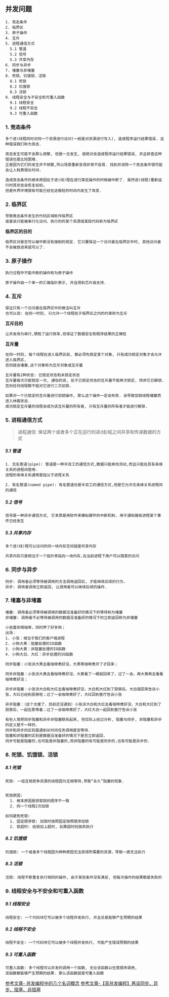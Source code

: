 ## 并发问题

```
1. 竞态条件
2. 临界区
3. 原子操作
4. 互斥
5. 进程通信方式
  5.1 管道
  5.2 信号
  5.3 共享内存
6. 同步与异步
7. 堵塞与非堵塞
8. 死锁、饥饿锁、活锁
  8.1 死锁
  8.2 饥饿锁
  8.3 活锁
9. 线程安全与不安全和可重入函数
  9.1 线程安全
  9.2 线程不安全
  9.3 可重入函数
```

### 1. 竞态条件

```
多个进(线程同时对同一个资源进行访问(一般是对资源进行写入), 造成程序运行结果错误. 这种错误我们称为竞态.

竞态发生可能不会那么频繁, 但是一旦发生, 就绝对会造成程序运行结果错误, 并且排查这种错误也是比较困难.
正是因为它们的发生并不频繁,所以场景重新变得非常不容易. 找到并消除一个竞态条件很可能会让人耗费很长时间.

造成竞态条件的根本原因在于进(线)程在进行某些操作的时候被中断了. 虽然进(线程)重新运行时其状态会恢复如初,
但是外界环境很有可能已经在这极短的时间内发生了改变. 
```

### 2. 临界区

```
导致竟态条件发生的代码区域称作临界区
或者说只能被串行化访问、执行的的某个资源或某段代码称为临界区
```
**临界区的目的**
```
临界区对是否可以被中断没有强制的规定. 它只要保证一个访问者在临界区中时, 其他访问者不会被放进来就可以了. 
```

### 3. 原子操作
```
执行过程中不能中断的操作称为原子操作

原子操作由一个单一的汇编指针表示, 并且得到芯片级支持.
```

### 4. 互斥
```
保证只有一个访问者在临界区中的做法叫互斥
也可以说: 在同一时刻, 只允许一个线程处于临界区之内的约束称为互斥
```
**互斥目的**
```
让并发改为串行,牺牲了运行效率,但保证了数据安全和程序结果的正确性
```
**互斥量**
```
在同一时刻, 每个线程在进入临界区前, 都必须先锁定某个对象, 只有成功锁定对象才会允许进入临界区, 
否则就会堵塞,这个对象称为互斥对象或互斥量

互斥量有2种状态: 已锁定状态和未锁定状态
互斥量每次只能锁定一次, 通俗的说, 处于已锁定状态的互斥量不能再次锁定, 除非它已解锁.
否则任何线程都不能对它进行二次加锁. 

如果对一个已锁定的互斥量进行加锁操作, 那么这个操作一定会失败. 会导致加锁线程堵塞而进入休眠状态.
成功锁定互斥量的线程会成为该互斥量的所有者, 只有互斥量的所有者才能进行解锁.
```

### 5. 进程通信方式
> 进程通信: 保证两个或者多个正在运行的进(线)程之间共享和传递数据的方式

##### 5.1 管道
```
1. 无名管道(pipe): 管道是一种半双工的通信方式,数据只能单向流动,而且只能在具有亲缘关系的进程间使用.
进程的亲缘关系通常是指父子进程关系

2. 有名管道(named pipe): 有名管道也是半双工的通信方式,但是它允许无亲缘关系进程间的通信
```

##### 5.2 信号
```
信号是一种异步通信方式, 它本质是用软件来模拟硬件的中断机制, 用于通知接收进程某个事件已经发生
```

##### 5.3 共享内存

```
多个进(线)程可以访问的同一块内存空间就是共享内存

共享内存只是相当于一个指针来指向一块内存,在当前进程下用户可以随意的访问
```

### 6. 同步与异步

```
同步: 调用者必须等待被调用的方法调用返回后, 才能继续后续的行为.
异步: 调用者调用立即返回, 让调用者可以继续后续的操作.
```

### 7. 堵塞与非堵塞

```
堵塞: 调用者必须等待被调用的数据没准备好的情况下的等待称为堵塞
非堵塞: 调用者不必等待被调用的数据没准备好的情况下的立即返回称为非堵塞
```

```
小张喜欢喝咖啡，同时养了好多狗；
出场：
1. 小张：相当于我们的客户端进程
2. 小狗大黑：阻塞处理的IO函数
3. 小狗大黄：非阻塞处理的IO函数
4. 小狗大白、大红：异步处理的IO函数

同步阻塞：小张派大黑去看咖啡煮好没，大黑等咖啡煮开了才回来；

同步非阻塞：小张派大黄去看咖啡煮好没，大黄看了一眼就回来了，过了一会，再大黄再去看看咖啡煮好没；

异步非阻塞：小张派大白和大红去看咖啡煮好没，大白和大红到了厨房后，大白就回来告诉小张，大红已经到厨房啦；过了一会咖啡煮好了，大红回到客厅告诉小张

异步阻塞：（这个太傻了，目前还没遇到）小张派大白和大红去看咖啡煮好没，大白和大红到了厨房后，一起在那等着；过了一会咖啡煮好了，大红大白一起回到客厅告诉小张

```

```
有些人常把同步阻塞和异步非阻塞联系起来, 但实际上经过分析, 阻塞与同步, 非阻塞和异步的定义是不一样的.
同步和异步的区别是遇到长时间任务调用是否等待. 
阻塞和非阻塞的区别是数据没准备好的情况下是否立即返回.
同步可能是阻塞的,也可能是非阻塞的,而非阻塞的有可能是同步的,也有可能是异步的.
```

### 8. 死锁、饥饿锁、活锁

##### 8.1 死锁
```
死锁: 一组互相竞争资源的线程因为互相等待,导致“永久”阻塞的现象.


死锁原因:
  1. 根本原因是获取锁的顺序不一致
  2. 同一个线程2次加锁

如何避免死锁:
  1. 固定顺序锁: 加锁时按照固定按照顺序加锁
  2. 锁超时: 给锁加上超时, 如果超时则放弃执行
```

##### 8.2 饥饿锁

```
饥饿锁: 一个或者多个线程因为种种原因无法获得所需要的资源，导致一直无法执行
```

##### 8.3 活锁
```
活锁: 线程不断重复执行相同的操作, 由于某些条件没有满足, 但每次操作的结果都是失败的
```

### 9. 线程安全与不安全和可重入函数
##### 9.1 线程安全
```
线程安全: 一个代码块它可以被多个线程并发执行, 并且总是能够产生预期的结果
```

##### 9.2 线程不安全
```
线程不安全: 一个代码块它可以被多个线程并发执行, 可能产生错误预期的结果
```

##### 9.3 可重入函数
```
可重入函数: 多个线程可以并发的调用一个函数, 无论该函数以任意顺序调用, 
该函数都能够产生预期的结果. 那么该函数就是可重入函数
```

[参考文章- 并发编程中的几个名词概念](https://www.cnblogs.com/study-everyday/p/6856807.html)
[参考文章-【高并发编程】再谈同步、异步、阻塞、非阻塞](https://blog.csdn.net/xxxxxx91116/article/details/51233785)
